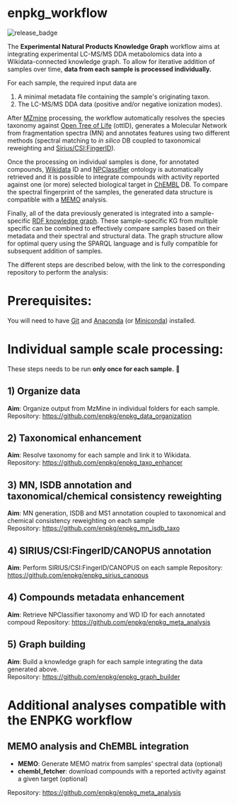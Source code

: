 # enpkg_workflow

![release_badge](https://img.shields.io/github/v/release/enpkg/enpkg_workflow)

The **Experimental Natural Products Knowledge Graph** workflow aims at integrating experimental LC-MS/MS DDA metabolomics data into a Wikidata-connected knowledge graph. To allow for iterative addition of samples over time, **data from each sample is processed individually.**

For each sample, the required input data are 
1) A minimal metadata file containing the sample's originating taxon.
2) The LC-MS/MS DDA data (positive and/or negative ionization modes). 
 
After [MZmine](http://mzmine.github.io/) processing, the workflow automatically resolves the species taxonomy against [Open Tree of Life](https://tree.opentreeoflife.org/about/taxonomy-version/ott3.5) (ottID), generates a Molecular Network from fragmentation spectra (MN) and annotates features using two different methods (spectral matching to *in silico* DB coupled to taxonomical reweighting and [Sirius/CSI:FingerID](https://bio.informatik.uni-jena.de/software/sirius/)). 

Once the processing on individual samples is done, for annotated compounds, [Wikidata](https://www.wikidata.org/wiki/Wikidata:Main_Page) ID and [NPClassifier](https://npclassifier.ucsd.edu/) ontology is automatically retrieved and it is possible to integrate compounds with activity reported against one (or more) selected biological target in [ChEMBL](https://www.ebi.ac.uk/chembl/) DB. 
To compare the spectral fingerprint of the samples, the generated data structure is compatible with a [MEMO](https://github.com/mandelbrot-project/memo) analysis.  

Finally, all of the data previously generated is integrated into a sample-specific [RDF knowledge graph](https://www.ontotext.com/knowledgehub/fundamentals/what-is-a-knowledge-graph/). These sample-specific KG from multiple specific can be combined to effectively compare samples based on their metadata and their spectral and structural data. The graph structure allow for optimal query using the SPARQL language and is fully compatible for subsequent addition of samples.

The different steps are described below, with the link to the corresponding repository to perform the analysis:

# Prerequisites:
You will need to have [Git](https://github.com/git-guides/install-git) and [Anaconda](https://docs.anaconda.com/free/anaconda/install/index.html) (or [Miniconda](https://docs.conda.io/en/latest/miniconda.html)) installed.

# Individual sample scale processing:
These steps needs to be run **only once for each sample.** 🚀

## 1) Organize data
**Aim**: Organize output from MzMine in individual folders for each sample.  
Repository: https://github.com/enpkg/enpkg_data_organization

## 2) Taxonomical enhancement
**Aim**: Resolve taxonomy for each sample and link it to Wikidata.  
Repository: https://github.com/enpkg/enpkg_taxo_enhancer

## 3) MN, ISDB annotation and taxonomical/chemical consistency reweighting
**Aim**: MN generation, ISDB and MS1 annotation coupled to taxonomical and chemical consistency reweighting on each sample  
Repository: https://github.com/enpkg/enpkg_mn_isdb_taxo

## 4) SIRIUS/CSI:FingerID/CANOPUS annotation
**Aim**: Perform SIRIUS/CSI:FingerID/CANOPUS on each sample
Repository: https://github.com/enpkg/enpkg_sirius_canopus

## 4) Compounds metadata enhancement
**Aim**: Retrieve NPClassifier taxonomy and WD ID for each annotated compoud
Repository: https://github.com/enpkg/enpkg_meta_analysis

## 5) Graph building
**Aim**: Build a knowledge graph for each sample integrating the data generated above.  
Repository: https://github.com/enpkg/enpkg_graph_builder

# Additional analyses compatible with the ENPKG workflow
## MEMO analysis and ChEMBL integration
- **MEMO**: Generate MEMO matrix from samples' spectral data (optional)
- **chembl_fetcher**: download compounds with a reported activity against a given target (optional)

Repository: https://github.com/enpkg/enpkg_meta_analysis
